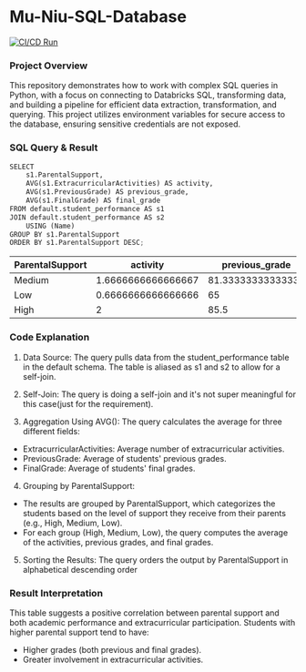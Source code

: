 # Mu-Niu-SQL-Database

[![CI/CD Run](https://github.com/nogibjj/Mu-Niu-Complex-SQL-Query/actions/workflows/hello.yml/badge.svg)](https://github.com/nogibjj/Mu-Niu-Complex-SQL-Query/actions/workflows/hello.yml)

### Project Overview
This repository demonstrates how to work with complex SQL queries in Python, with a focus on connecting to Databricks SQL, transforming data, and building a pipeline for efficient data extraction, transformation, and querying. This project utilizes environment variables for secure access to the database, ensuring sensitive credentials are not exposed.

### SQL Query & Result

```python
SELECT
    s1.ParentalSupport,
    AVG(s1.ExtracurricularActivities) AS activity,
    AVG(s1.PreviousGrade) AS previous_grade,
    AVG(s1.FinalGrade) AS final_grade
FROM default.student_performance AS s1
JOIN default.student_performance AS s2
    USING (Name)
GROUP BY s1.ParentalSupport
ORDER BY s1.ParentalSupport DESC;
```

| ParentalSupport | activity              | previous_grade      | final_grade         |
|-----------------|-----------------------|---------------------|---------------------|
| Medium          | 1.6666666666666667    | 81.33333333333333   | 83.33333333333333   |
| Low             | 0.6666666666666666    | 65                  | 67.33333333333333   |
| High            | 2                     | 85.5                | 87.5                |


### Code Explanation

1. Data Source: The query pulls data from the student_performance table in the default schema. The table is aliased as s1 and s2 to allow for a self-join.

2. Self-Join: The query is doing a self-join and it's not super meaningful for this case(just for the requirement).

3. Aggregation Using AVG(): The query calculates the average for three different fields:

* ExtracurricularActivities: Average number of extracurricular activities.
* PreviousGrade: Average of students' previous grades.
* FinalGrade: Average of students' final grades.

4. Grouping by ParentalSupport:

* The results are grouped by ParentalSupport, which categorizes the students based on the level of support they receive from their parents (e.g., High, Medium, Low).
* For each group (High, Medium, Low), the query computes the average of the activities, previous grades, and final grades.

5. Sorting the Results: The query orders the output by ParentalSupport in alphabetical descending order


###  Result Interpretation

This table suggests a positive correlation between parental support and both academic performance and extracurricular participation. Students with higher parental support tend to have:

* Higher grades (both previous and final grades).
* Greater involvement in extracurricular activities.